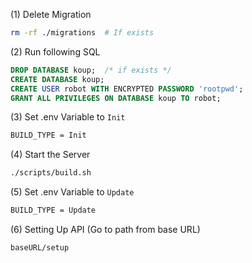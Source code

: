(1) Delete Migration
```bash
rm -rf ./migrations  # If exists
```


(2) Run following SQL
```sql
DROP DATABASE koup;  /* if exists */
CREATE DATABASE koup;
CREATE USER robot WITH ENCRYPTED PASSWORD 'rootpwd';
GRANT ALL PRIVILEGES ON DATABASE koup TO robot;
```


(3) Set .env Variable to `Init`
```txt
BUILD_TYPE = Init
```


(4) Start the Server
```bash
./scripts/build.sh
```


(5) Set .env Variable to `Update`
```txt
BUILD_TYPE = Update
```


(6) Setting Up API (Go to path from base URL)

```url
baseURL/setup
```

